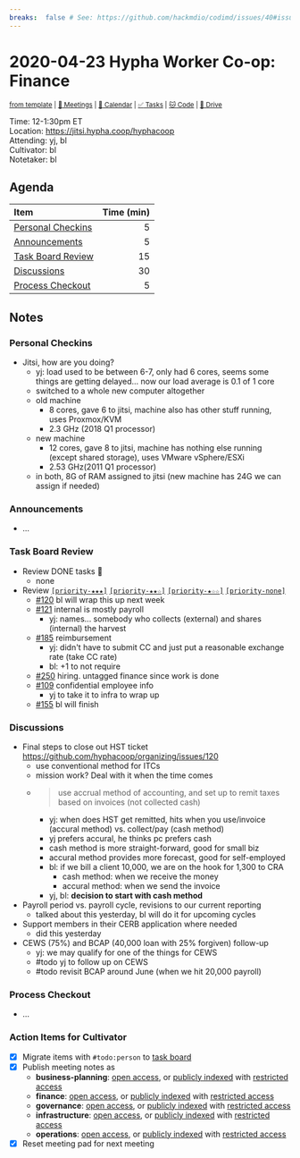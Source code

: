 ```yaml
---
breaks:  false # See: https://github.com/hackmdio/codimd/issues/40#issuecomment-172927690
---
```

# 2020-04-23 Hypha Worker Co-op: Finance

<sup>[from template][template] | [:notebook: Meetings][meetings] | [:date: Calendar][calendar] | [:white_check_mark: Tasks][tasks] | [:cat: Code][gh] | [:open_file_folder: Drive][drive]</sup>

Time:       12-1:30pm ET  
Location:   https://jitsi.hypha.coop/hyphacoop  
Attending:  yj, bl  
Cultivator: bl  
Notetaker:  bl

## Agenda

| Item                                            | Time (min) |
|:------------------------------------------------|-----------:|
| [Personal Checkins](#Personal-Checkins)         |          5 |
| [Announcements](#Announcements)                 |          5 |
| [Task Board Review](#Task-Board-Review)         |         15 |
| [Discussions](#Discussions)                     |         30 |
| [Process Checkout](#Process-Checkout)           |          5 |

## Notes

### Personal Checkins

- Jitsi, how are you doing?
    - yj: load used to be between 6-7, only had 6 cores, seems some things are getting delayed... now our load average is 0.1 of 1 core
    - switched to a whole new computer altogether
    - old machine
        - 8 cores, gave 6 to jitsi, machine also has other stuff running, uses Proxmox/KVM
        - 2.3 GHz (2018 Q1 processor)
    - new machine
        - 12 cores, gave 8 to jitsi, machine has nothing else running (except shared storage), uses VMware vSphere/ESXi
        - 2.53 GHz(2011 Q1 processor)
    - in both, 8G of RAM assigned to jitsi (new machine has 24G we can assign if needed)

### Announcements

- ...

### Task Board Review

- Review DONE tasks :tada:
	- none
- Review [`[priority-★★★]`][l-pri-hi] [`[priority-★★☆]`][l-pri-md] [`[priority-★☆☆]`][l-pri-lo] [`[priority-none]`][l-pri-none]
	- [#120](https://github.com/hyphacoop/organizing/issues/120) bl will wrap this up next week
	- [#121](https://github.com/hyphacoop/organizing/issues/121) internal is mostly payroll
	    - yj: names... somebody who collects (external) and shares (internal) the harvest
    - [#185](https://github.com/hyphacoop/organizing/issues/185) reimbursement
        - yj: didn't have to submit CC and just put a reasonable exchange rate (take CC rate)
        - bl: +1 to not require
    - [#250](https://github.com/hyphacoop/organizing/issues/250) hiring. untagged finance since work is done
    - [#109](https://github.com/hyphacoop/organizing/issues/109) confidential employee info
        - yj to take it to infra to wrap up
    - [#155](https://github.com/hyphacoop/organizing/issues/155) bl will finish

### Discussions

- Final steps to close out HST ticket https://github.com/hyphacoop/organizing/issues/120
    - use conventional method for ITCs
    - mission work? Deal with it when the time comes
    - >use accrual method of accounting, and set up to remit taxes based on invoices (not collected cash)
        - yj: when does HST get remitted, hits when you use/invoice (accural method) vs. collect/pay (cash method)
        - yj prefers accural, he thinks pc prefers cash
        - cash method is more straight-forward, good for small biz
        - accural method provides more forecast, good for self-employed
        - bl: if we bill a client 10,000, we are on the hook for 1,300 to CRA
            - cash method: when we receive the money
            - accural method: when we send the invoice
        - yj, bl: **decision to start with cash method**
- Payroll period vs. payroll cycle, revisions to our current reporting
    - talked about this yesterday, bl will do it for upcoming cycles
- Support members in their CERB application where needed
    - did this yesterday
- CEWS (75%) and BCAP (40,000 loan with 25% forgiven) follow-up
    - yj: we may qualify for one of the things for CEWS
    - #todo yj to follow up on CEWS
    - #todo revisit BCAP around June (when we hit 20,000 payroll)

### Process Checkout

- ...


### Action Items for Cultivator

- [x] Migrate items with `#todo:person` to [task board][tasks]
- [x] Publish meeting notes as
	- **business-planning**: [open access][biz-public], or [publicly indexed][biz-index] with [restricted access][biz-private]
	- **finance**: [open access][fin-public], or [publicly indexed][fin-index] with [restricted access][fin-private]
	- **governance**: [open access][gov-public], or [publicly indexed][gov-index] with [restricted access][gov-private]
	- **infrastructure**: [open access][inf-public], or [publicly indexed][inf-index] with [restricted access][inf-private]
	- **operations**: [open access][ops-public], or [publicly indexed][ops-index] with [restricted access][ops-private]
- [x] Reset meeting pad for next meeting

<!-- Links: Important -->
[template]: https://link.hypha.coop/wg-template
[meetings]: https://link.hypha.coop/meetings
[calendar]: https://link.hypha.coop/calendar
[tasks]:    https://link.hypha.coop/tasks
[gh]:       https://link.hypha.coop/gh
[drive]:    https://link.hypha.coop/drive

<!-- Links: Labels -->
[l-pri-hi]: https://github.com/orgs/hyphacoop/projects/2?card_filter_query=label:[priority-★★★]
[l-pri-md]: https://github.com/orgs/hyphacoop/projects/2?card_filter_query=label:[priority-★★☆]
[l-pri-lo]: https://github.com/orgs/hyphacoop/projects/2?card_filter_query=label:[priority-★☆☆]
[l-pri-none]: https://github.com/orgs/hyphacoop/projects/2?card_filter_query=-label:[priority-★☆☆]+-label:[priority-★★☆]+-label:[priority-★★★]
[l-biz]: https://github.com/orgs/hyphacoop/projects/2?card_filter_query=label:"wg:business-planning"
[l-fin]: https://github.com/orgs/hyphacoop/projects/2?card_filter_query=label:"wg:finance"
[l-gov]: https://github.com/orgs/hyphacoop/projects/2?card_filter_query=label:"wg:governance
[l-inf]: https://github.com/orgs/hyphacoop/projects/2?card_filter_query=label:"wg:infrastructure"
[l-ops]: https://github.com/orgs/hyphacoop/projects/2?card_filter_query=label:"wg:operations"
[l-none]: https://github.com/orgs/hyphacoop/projects/2?card_filter_query=-label:wg:operations+-label:wg:infrastructure+-label:wg:finance+-label:wg:governance+-label:wg:business-planning

<!-- Links: Archive -->
[biz-public]:   https://github.com/hyphacoop/organizing/new/master?filename=_posts/meeting-notes/2020-MM-DD-business-planning.md
[biz-index]:    https://github.com/hyphacoop/organizing/new/master?filename=_posts/private/meeting-notes/2020-MM-DD-business-planning.md&value=Empty%20file%20for%20public%20indexing%20of%20access-restricted%20file.
[biz-private]:  https://github.com/hyphacoop/organizing-private/new/master?filename=meeting-notes/2020-MM-DD-business-planning.md
[fin-public]:   https://github.com/hyphacoop/organizing/new/master?filename=_posts/meeting-notes/2020-MM-DD-finance.md
[fin-index]:    https://github.com/hyphacoop/organizing/new/master?filename=_posts/private/meeting-notes/2020-MM-DD-finance.md&value=Empty%20file%20for%20public%20indexing%20of%20access-restricted%20file.
[fin-private]:  https://github.com/hyphacoop/organizing-private/new/master?filename=meeting-notes/2020-MM-DD-finance.md
[gov-public]:   https://github.com/hyphacoop/organizing/new/master?filename=_posts/meeting-notes/2020-MM-DD-governance.md
[gov-index]:    https://github.com/hyphacoop/organizing/new/master?filename=_posts/private/meeting-notes/2020-MM-DD-governance.md&value=Empty%20file%20for%20public%20indexing%20of%20access-restricted%20file.
[gov-private]:  https://github.com/hyphacoop/organizing-private/new/master?filename=meeting-notes/2020-MM-DD-governance.md
[inf-public]:   https://github.com/hyphacoop/organizing/new/master?filename=_posts/meeting-notes/2020-MM-DD-infrastructure.md
[inf-index]:    https://github.com/hyphacoop/organizing/new/master?filename=_posts/private/meeting-notes/2020-MM-DD-infrastructure.md&value=Empty%20file%20for%20public%20indexing%20of%20access-restricted%20file.
[inf-private]:  https://github.com/hyphacoop/organizing-private/new/master?filename=meeting-notes/2020-MM-DD-infrastructure.md
[ops-public]:   https://github.com/hyphacoop/organizing/new/master?filename=_posts/meeting-notes/2020-MM-DD-operations.md
[ops-index]:    https://github.com/hyphacoop/organizing/new/master?filename=_posts/private/meeting-notes/2020-MM-DD-operations.md&value=Empty%20file%20for%20public%20indexing%20of%20access-restricted%20file.
[ops-private]:  https://github.com/hyphacoop/organizing-private/new/master?filename=meeting-notes/2020-MM-DD-operations.md
